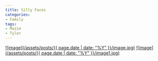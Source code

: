 ```yaml
---
title: Silly Faces
categories:
- Family
tags:
- Mazie
- Tyler
---
```


[![image](/assets/posts/{{ page.date | date: "%Y" }}/image.jpg)](http://thingelstad.com/s/silly-faces/image-5/img)
[![image](/assets/posts/{{ page.date | date: "%Y" }}/image1.jpg)](http://thingelstad.com/s/silly-faces/image-6/img)
